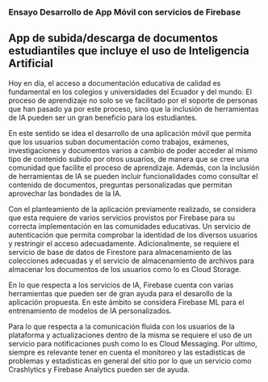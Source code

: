 ### Ensayo Desarrollo de App Móvil con servicios de Firebase
## App de subida/descarga de documentos estudiantiles que incluye el uso de Inteligencia Artificial

Hoy en día, el  acceso a documentación educativa de calidad es fundamental en los colegios y universidades del Ecuador y del mundo. El proceso de aprendizaje no solo se ve facilitado por el soporte de personas que han pasado ya por este proceso, sino que la inclusión de herramientas de IA pueden ser un gran beneficio para los estudiantes.

En este sentido se idea el desarrollo de una aplicación móvil que permita que los usuarios suban documentación como trabajos, exámenes, investigaciones y documentos varios a cambio de poder acceder al mismo tipo de contenido subido por otros usuarios, de manera que se cree una comunidad que facilite el proceso de aprendizaje. Además, con la inclusión de herramientas de IA se pueden incluir funcionalidades como consultar el contenido de documentos, preguntas personalizadas que permitan aprovechar las bondades de la IA. 

Con el planteamiento de la aplicación previamente realizado, se considera que esta requiere de varios servicios provistos por Firebase para su correcta implementación en las comunidades educativas. Un servicio de autenticación que permita comprobar la identidad de los diversos usuarios y restringir el acceso adecuadamente. Adicionalmente, se requiere el servicio de base de datos de Firestore para almacenamiento de las colecciones adecuadas y el servicio de almacenamiento de archivos para almacenar los documentos de los usuarios como lo es Cloud Storage. 

En lo que respecta a los servicios de IA, Firebase cuenta con varias herramientas que pueden ser de gran ayuda para el desarollo de la aplicación propuesta. En este ámbito se considera Firebase ML para el entrenamiento de modelos de IA personalizados.

Para lo que respecta a la comunicación fluida con los usuarios de la plataforma y actualizaciones dentro de la misma se requiere el uso de un servicio para notificaciones push como lo es Cloud Messaging. Por ultimo, siempre es relevante tener en cuenta el monitoreo y las estadisticas de problemas y estadisticas en general del sitio por lo que un servicio como Crashlytics y Firebase Analytics pueden ser de ayuda. 

